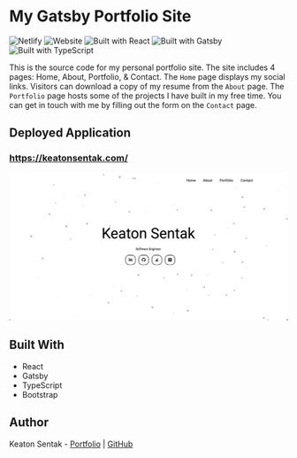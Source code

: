 # My Gatsby Portfolio Site

![Netlify](https://img.shields.io/netlify/6a8dd600-b1ee-499c-804c-06ad88e21f38)
![Website](https://img.shields.io/website?url=https%3A%2F%2Fkeatonsentak.com)
![Built with React](https://img.shields.io/badge/Built_with-React-61dafb?labelColor=5b5b5b&style=flat)
![Built with Gatsby](https://img.shields.io/badge/Built_with-Gatsby-7026b9?labelColor=5b5b5b&style=flat)
![Built with TypeScript](https://img.shields.io/badge/Built_with-TypeScript-2d79c7?labelColor=5b5b5b&style=flat)

This is the source code for my personal portfolio site. The site includes 4
pages: Home, About, Portfolio, & Contact. The `Home` page displays my social
links. Visitors can download a copy of my resume from the `About` page. The
`Portfolio` page hosts some of the projects I have built in my free time.
You can get in touch with me by filling out the form on the `Contact` page.

## Deployed Application

### https://keatonsentak.com/

![App Screenshot](./src/images/app-screenshot.png)

## Built With

- React
- Gatsby
- TypeScript
- Bootstrap

## Author

Keaton Sentak - [Portfolio](https://keatonsentak.com) | [GitHub](https://github.com/ksentak)
